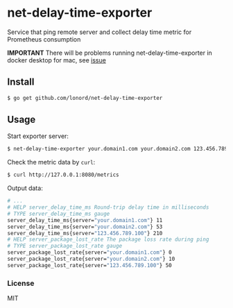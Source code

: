 # net-delay-time-exporter
Service that ping remote server and collect delay time metric for Prometheus consumption

**IMPORTANT** There will be problems running net-delay-time-exporter in docker desktop for mac, see [issue](https://github.com/docker/for-mac/issues/57)

## Install

```sh
$ go get github.com/lonord/net-delay-time-exporter
```

## Usage

Start exporter server:

```sh
$ net-delay-time-exporter your.domain1.com your.domain2.com 123.456.789.100
```

Check the metric data by `curl`:

```sh
$ curl http://127.0.0.1:8080/metrics
```

Output data:

```sh
# ...
# HELP server_delay_time_ms Round-trip delay time in milliseconds
# TYPE server_delay_time_ms gauge
server_delay_time_ms{server="your.domain1.com"} 11
server_delay_time_ms{server="your.domain2.com"} 53
server_delay_time_ms{server="123.456.789.100"} 210
# HELP server_package_lost_rate The package loss rate during ping
# TYPE server_package_lost_rate gauge
server_package_lost_rate{server="your.domain1.com"} 0
server_package_lost_rate{server="your.domain2.com"} 10
server_package_lost_rate{server="123.456.789.100"} 50
```

### License

MIT